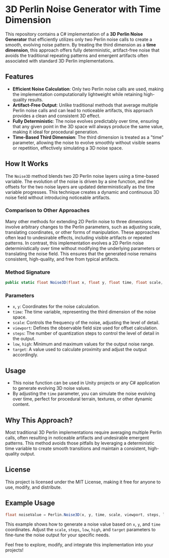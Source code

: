 # 3D Perlin Noise Generator with Time Dimension

This repository contains a C# implementation of a **3D Perlin Noise Generator** that efficiently utilizes only two Perlin noise calls to create a smooth, evolving noise pattern. By treating the third dimension as a **time dimension**, this approach offers fully deterministic, artifact-free noise that avoids the traditional repeating patterns and emergent artifacts often associated with standard 3D Perlin implementations.

## Features
- **Efficient Noise Calculation**: Only two Perlin noise calls are used, making the implementation computationally lightweight while retaining high-quality results.
- **Artifact-Free Output**: Unlike traditional methods that average multiple Perlin noise calls and can lead to noticeable artifacts, this approach provides a clean and consistent 3D effect.
- **Fully Deterministic**: The noise evolves predictably over time, ensuring that any given point in the 3D space will always produce the same value, making it ideal for procedural generation.
- **Time-Based Third Dimension**: The third dimension is treated as a "time" parameter, allowing the noise to evolve smoothly without visible seams or repetition, effectively simulating a 3D noise space.

## How It Works
The `Noise3D` method blends two 2D Perlin noise layers using a time-based variable. The evolution of the noise is driven by a sine function, and the offsets for the two noise layers are updated deterministically as the time variable progresses. This technique creates a dynamic and continuous 3D noise field without introducing noticeable artifacts.

### Comparison to Other Approaches
Many other methods for extending 2D Perlin noise to three dimensions involve arbitrary changes to the Perlin parameters, such as adjusting scale, translating coordinates, or other forms of manipulation. These approaches often lead to undesirable effects, including visible artifacts or repeated patterns. In contrast, this implementation evolves a 2D Perlin noise deterministically over time without modifying the underlying parameters or translating the noise field. This ensures that the generated noise remains consistent, high-quality, and free from typical artifacts.

### Method Signature
```csharp
public static float Noise3D(float x, float y, float time, float scale, float viewport, int steps, float low, float high, float target)
```

### Parameters
- `x`, `y`: Coordinates for the noise calculation.
- `time`: The time variable, representing the third dimension of the noise space.
- `scale`: Controls the frequency of the noise, adjusting the level of detail.
- `viewport`: Defines the observable field size used for offset calculation.
- `steps`: The number of quantization steps to control the level of detail in the output.
- `low`, `high`: Minimum and maximum values for the output noise range.
- `target`: A value used to calculate proximity and adjust the output accordingly.

## Usage
- This noise function can be used in Unity projects or any C# application to generate evolving 3D noise values.
- By adjusting the `time` parameter, you can simulate the noise evolving over time, perfect for procedural terrain, textures, or other dynamic content.

## Why This Approach?
Most traditional 3D Perlin implementations require averaging multiple Perlin calls, often resulting in noticeable artifacts and undesirable emergent patterns. This method avoids those pitfalls by leveraging a deterministic time variable to create smooth transitions and maintain a consistent, high-quality output.

## License
This project is licensed under the MIT License, making it free for anyone to use, modify, and distribute.

## Example Usage
```csharp
float noiseValue = Perlin.Noise3D(x, y, time, scale, viewport, steps, low, high, target);
```
This example shows how to generate a noise value based on `x`, `y`, and `time` coordinates. Adjust the `scale`, `steps`, `low`, `high`, and `target` parameters to fine-tune the noise output for your specific needs.

Feel free to explore, modify, and integrate this implementation into your projects!

